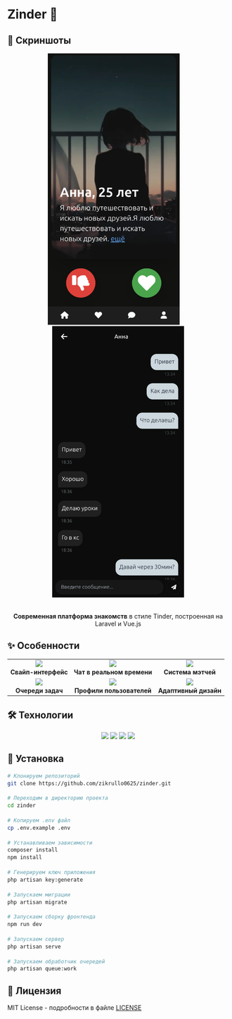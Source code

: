 # Zinder 💝

## 📱 Скриншоты

<div align="center">
  <img src="https://github.com/zikrullo0625/zinder/blob/main/127.0.0.1_8000_(Samsung%20Galaxy%20S8%2B).png" width="300" style="display:inline-block; margin-right: 20px;" />
  <img src="https://github.com/zikrullo0625/zinder/blob/main/127.0.0.1_8000_chat_1(Samsung%20Galaxy%20S8%2B).png" width="300" style="display:inline-block;" />
</div>

<br>

<div align="center">
  <p>
    <strong>Современная платформа знакомств</strong> в стиле Tinder, построенная на Laravel и Vue.js
  </p>
</div>

## ✨ Особенности

<div align="center">
  <table>
    <tr>
      <td align="center">
        <img src="https://img.icons8.com/fluency/48/000000/swipe.png" width="40"/>
        <br>
        <b>Свайп-интерфейс</b>
      </td>
      <td align="center">
        <img src="https://img.icons8.com/fluency/48/000000/chat.png" width="40"/>
        <br>
        <b>Чат в реальном времени</b>
      </td>
      <td align="center">
        <img src="https://img.icons8.com/fluency/48/000000/like.png" width="40"/>
        <br>
        <b>Система мэтчей</b>
      </td>
    </tr>
    <tr>
      <td align="center">
        <img src="https://img.icons8.com/fluency/48/000000/queue.png" width="40"/>
        <br>
        <b>Очереди задач</b>
      </td>
      <td align="center">
        <img src="https://img.icons8.com/fluency/48/000000/user.png" width="40"/>
        <br>
        <b>Профили пользователей</b>
      </td>
      <td align="center">
        <img src="https://img.icons8.com/fluency/48/000000/responsive.png" width="40"/>
        <br>
        <b>Адаптивный дизайн</b>
      </td>
    </tr>
  </table>
</div>

## 🛠 Технологии

<div align="center">
  <img src="https://img.shields.io/badge/Laravel-FF2D20?style=for-the-badge&logo=laravel&logoColor=white" />
  <img src="https://img.shields.io/badge/Vue.js-35495E?style=for-the-badge&logo=vue.js&logoColor=4FC08D" />
  <img src="https://img.shields.io/badge/Tailwind_CSS-38B2AC?style=for-the-badge&logo=tailwind-css&logoColor=white" />
  <img src="https://img.shields.io/badge/Pusher-300D4F?style=for-the-badge&logo=pusher&logoColor=white" />
</div>

## 🚀 Установка

```bash
# Клонируем репозиторий
git clone https://github.com/zikrullo0625/zinder.git

# Переходим в директорию проекта
cd zinder

# Копируем .env файл
cp .env.example .env

# Устанавливаем зависимости
composer install
npm install

# Генерируем ключ приложения
php artisan key:generate

# Запускаем миграции
php artisan migrate

# Запускаем сборку фронтенда
npm run dev

# Запускаем сервер
php artisan serve

# Запускаем обработчик очередей
php artisan queue:work
```



## 📄 Лицензия

MIT License - подробности в файле [LICENSE](LICENSE) 
